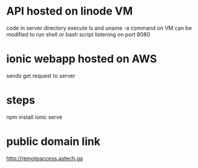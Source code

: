 # API hosted on linode VM
code in server directory
execute ls and uname -a command on VM
can be modified to run shell or bash script
listening on port 8080
# ionic webapp hosted on AWS
sends get request to server
# steps
npm install
ionic serve

# public domain link

http://remoteaccess.astech.ga

